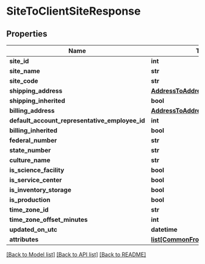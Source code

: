 # SiteToClientSiteResponse

## Properties
Name | Type | Description | Notes
------------ | ------------- | ------------- | -------------
**site_id** | **int** |  | [optional] 
**site_name** | **str** |  | [optional] 
**site_code** | **str** |  | [optional] 
**shipping_address** | [**AddressToAddressResponseModel**](AddressToAddressResponseModel.md) |  | [optional] 
**shipping_inherited** | **bool** |  | [optional] 
**billing_address** | [**AddressToAddressResponseModel**](AddressToAddressResponseModel.md) |  | [optional] 
**default_account_representative_employee_id** | **int** |  | [optional] 
**billing_inherited** | **bool** |  | [optional] 
**federal_number** | **str** |  | [optional] 
**state_number** | **str** |  | [optional] 
**culture_name** | **str** |  | [optional] 
**is_science_facility** | **bool** |  | [optional] 
**is_service_center** | **bool** |  | [optional] 
**is_inventory_storage** | **bool** |  | [optional] 
**is_production** | **bool** |  | [optional] 
**time_zone_id** | **str** |  | [optional] 
**time_zone_offset_minutes** | **int** |  | [optional] 
**updated_on_utc** | **datetime** |  | [optional] 
**attributes** | [**list[CommonFromAttributeModel]**](CommonFromAttributeModel.md) |  | [optional] 

[[Back to Model list]](../README.md#documentation-for-models) [[Back to API list]](../README.md#documentation-for-api-endpoints) [[Back to README]](../README.md)


